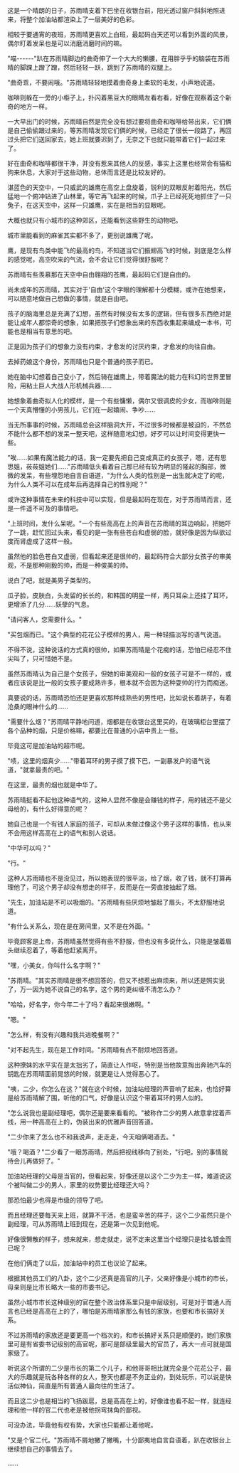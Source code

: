<link rel="stylesheet" href="../../styles/text.css" />

这是一个晴朗的日子，苏雨晴支着下巴坐在收银台前，阳光透过窗户斜斜地照进来，将整个加油站都渲染上了一层美好的色彩。

相较于要通宵的夜班，苏雨晴更喜欢上白班，最起码白天还可以看到外面的风景，偶尔盯着发呆也是可以消磨消磨时间的嘛。

"喵------"趴在苏雨晴脚边的曲奇伸了一个大大的懒腰，在用胖乎乎的脑袋在苏雨晴的脚踝上蹭了蹭，然后轻轻一跃，跳到了苏雨晴的双腿上。

"曲奇乖，不要闹哦。"苏雨晴轻轻地摸着曲奇身上柔软的毛发，小声地说道。

咖啡则躲在一旁的小柜子上，扑闪着黑豆大的眼睛左看右看，好像在观察着这个新奇的地方一样。

一大早出门的时候，苏雨晴自然是完全没有想过要将曲奇和咖啡给带出来，它们俩是自己偷偷跟过来的，等苏雨晴发现它们俩的时候，已经走了很长一段路了，再回过头把它们送回家去，她上班就要迟到了，无奈之下也就只能带着它们一起过来了。

好在曲奇和咖啡都很干净，并没有惹来其他人的反感，事实上这里也经常会有猫和狗来休息，大家对于这些动物，总体而言还是比较友好的。

湛蓝色的天空中，一只威武的雄鹰在高空上盘旋着，锐利的双眼反射着阳光，然后猛地一个俯冲钻进了山林里，等它再飞起来的时候，爪子上已经死死地抓住了一只兔子，在这天空中，这样一只雄鹰，实在是相当的显眼呢。

大概也就只有小城市的这种郊区，还能看到这些野生的动物吧。

城市里能看到的麻雀其实都不多了，更别说雄鹰了呢。

鹰，是现有鸟类中能飞的最高的鸟，不知道当它们振翅高飞的时候，到底是怎么样的感觉呢，高空吹来的气流，会不会让它们觉得很舒服呢？

苏雨晴有些羡慕那在天空中自由翱翔的苍鹰，最起码它们是自由的。

尚未成年的苏雨晴，其实对于'自由'这个字眼的理解都十分模糊，或许在她想来，可以随意地做自己想做的事情，就是自由吧。

孩子的脑海里总是充满了幻想，虽然有时候没有太多的逻辑，但有很多东西绝对是能让成年人都惊奇的想象，如果把孩子们想象出来的东西收集起来编成一本书，可能也是相当有意思的吧。

正是因为孩子们的想象力没有约束，才愈发的讨厌约束，才愈发的向往自由。

去掉药娘这个身份，苏雨晴也只是个普通的孩子而已。

她在脑中幻想着自己变小了，然后骑在雄鹰上，带着魔法的能力在科幻的世界里冒险，用粘土巨人大战人形机械兵器......

她想象着曲奇拟人化的模样，是一个有些慵懒，偶尔又很调皮的少女，而咖啡则是一个天真懵懂的小男孩儿，它们在一起嬉闹、争吵......

当无所事事的时候，苏雨晴总会这样脑洞大开，不过很多时候都是被迫的，不然总不能什么都不想的发呆一整天吧，这样随意地幻想，好歹可以让时间变得更快一些。

"唉......如果有魔法能力的话，我一定要先把自己变成真正的女孩子，嗯，还有思思姐，莜莜姐她们......"苏雨晴低头看着自己那已经有较为明显的隆起的胸部，微微的发呆，有些埋怨地自言自语道，"为什么人类的性别是一出生就决定了的呢，为什么人类不可以在成年后再选择自己的性别呢？"

或许这种事情在未来的科技中可以实现，但是最起码在现在，对于苏雨晴而言，还是一件遥不可及的事情吧。

"上班时间，发什么呆呢。"一个有些高高在上的声音在苏雨晴的耳边响起，把她吓了一跳，赶忙回过头来，看见的是一张有些苍白和虚弱的脸，就好像是因为纵欲过度而肾虚成了这样一般。

虽然他的脸色苍白又虚弱，但看起来还是很帅的，最起码符合大部分女孩子的审美观，不是那种刚毅的帅，而是一种俊美的帅。

说白了吧，就是美男子类型的。

瓜子脸，皮肤白，头发留的长长的，和韩国的明星一样，两只耳朵上还挂了耳环，更增添了几分......妖孽的气息。

"请问客人，您需要什么。"

"买包烟而已。"这个典型的花花公子模样的男人，用一种轻描淡写的语气说道。

不得不说，这种说话的方式真的很帅，如果苏雨晴是个花痴的话，恐怕已经忍不住尖叫了，只可惜她不是。

虽然苏雨晴认为自己是个女孩子，但她的审美观和一般的女孩子可是不一样的，或者应该说是比一般的女孩子要成熟许多，根本就不会因为这种耍帅的行为而痴迷。

真要说的话，苏雨晴恐怕还是更喜欢那种成熟些的男性吧，比如说长着胡子，有着沧桑的眼神什么的......

"需要什么烟？"苏雨晴平静地问道，烟都是在收银台这里买的，在玻璃柜台里摆了各个品种的烟，只是价格嘛，都要比在普通的小店中贵上一些。

毕竟这可是加油站的超市呢。

"啧，这里的烟真少......"带着耳环的男子摸了摸下巴，一副暴发户的语气说道，"就拿最贵的吧。"

在这里，最贵的烟也就是中华了。

苏雨晴挺看不起他这种语气的，这种人显然不像是会赚钱的样子，用的钱还不是父母给的，有什么好得意的呢？

她自己也是一个有钱人家庭的孩子，可却从未做过像这个男子这样的事情，也从来不会用这样高高在上的语气和别人说话。

"中华可以吗？"

"行。"

这种人苏雨晴也不是没见过，所以她表现的很平淡，给了烟，收了钱，就不打算再理他了，可这个男子却没有想走的样子，反而是在一旁直接抽起了烟。

"先生，加油站是不可以吸烟的。"苏雨晴有些厌烦地皱起了眉头，不太舒服地说道。

"有什么关系么，现在是在房间里，又不是在外面。"

毕竟顾客是上帝，苏雨晴虽然觉得有些不舒服，但也没有多说什么，只能是皱着眉头继续忍着了，等着他赶紧离开。

"嘿，小美女，你叫什么名字啊？"

"苏雨晴。"其实苏雨晴是很不想回答的，但又不想惹出麻烦来，所以还是照实说了，万一因为她不说自己的名字，这个男的更纠缠不清怎么办？

"哈哈，好名字，你今年二十了吗？看起来很嫩啊。"

"嗯。"

"怎么样，有没有兴趣和我共进晚餐啊？"

"对不起先生，现在是工作时间。"苏雨晴有点不耐烦地回答道。

这种撩妹的水平实在是太拙劣了，简直让人作呕，特别是当他故意掏出奔驰汽车的钥匙在苏雨晴面前晃悠的时候，就更是让人觉得恶心了。

"咦，二少，你怎么在这？"就在这个时候，加油站经理的声音响了起来，也恰好算是给苏雨晴解了围，听他的口气，好像是认识这个带着耳环的男人似的。

"怎么说我也是副经理吧，偶尔还是要来看看的。"被称作二少的男人故意拿捏着声线，用一种高高在上的，伪装出来的优雅声音回答道。

"二少你来了怎么也不和我说声，走走走，今天咱俩喝酒去。"

"哦？喝酒？"二少看了一眼苏雨晴，然后把视线移向了别处，"行吧，别的事情就待会儿再做好了。"

加油站经理的父母是当官的，但看起来，好像还是以这个二少为主一样，难道说这个被叫做二少的男人，家里的权势要比经理还大吗？

那恐怕最少也得是市级的领导了吧。

而且经理还要每天来上班，就算不干活，也是蛮辛苦的样子，这个二少虽然只是个副经理，可从苏雨晴上班到现在，还是第一次见到他呢。

好像很懒散的样子，想来就来，想走就走，说不定来这里当个经理只是挂名镀金而已呢？

在他们俩走了以后，加油站中的员工也议论了起来。

根据其他员工们的八卦，这个二少还真是高官的儿子，父亲好像是小城市的市长，母亲则是比市长略大一些的市委书记。

虽然小城市市长这种级别的官在整个政治体系里只是中层级别，可是对于普通人而言也已经是高高在上的了，哪怕是苏雨晴家那么有钱的家族，也要和市长搞好关系。

不过苏雨晴的家族还是要更高一个档次的，和市长搞好关系只是顺便的，她们家族里可是有省委书记级别的高官呢，那可是部级里最大的官员了，再大一点可就是国家级了。

听说这个所谓的二少是市长的第二个儿子，和他哥哥相比就完全是个花花公子，最大的乐趣就是玩各种各样的女人，整天也都是不务正业的，到处玩乐，可以说是快活似神仙，简直是所有普通人最向往的生活了。

而且这二少也是相当的飞扬跋扈，总是高高在上的，好像谁也看不起一样，就连经理和他一样的官二代也老是被他拐弯抹角的鄙视。

可没办法，毕竟他有权有势，大家也只能都让着他呢。

"又是个官二代。"苏雨晴不屑地撇了撇嘴，十分鄙夷地自言自语着，趴在收银台上继续想自己的事情去了。

......
